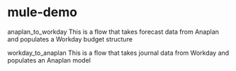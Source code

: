 # mule-demo
anaplan_to_workday
	This is a flow that takes forecast data from Anaplan and populates a Workday budget structure
	
workday_to_anaplan
	This is a flow that takes journal data from Workday and populates an Anaplan model
